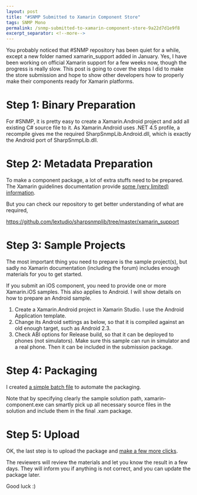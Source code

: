 ```yaml
---
layout: post
title: "#SNMP Submitted to Xamarin Component Store"
tags: SNMP Mono
permalink: /snmp-submitted-to-xamarin-component-store-9a22d7d1e9f8
excerpt_separator: <!--more-->
---
```

You probably noticed that #SNMP repository has been quiet for a while, except a new folder named xamarin_support added in January. Yes, I have been working on official Xamarin support for a few weeks now, though the progress is really slow. This post is going to cover the steps I did to make the store submission and hope to show other developers how to properly make their components ready for Xamarin platforms.
<!--more-->

# Step 1: Binary Preparation

For #SNMP, it is pretty easy to create a Xamarin.Android project and add all existing C# source file to it. As Xamarin.Android uses .NET 4.5 profile, a recompile gives me the required SharpSnmpLib.Android.dll, which is exactly the Android port of SharpSnmpLib.dll.

# Step 2: Metadata Preparation

To make a component package, a lot of extra stuffs need to be prepared. The Xamarin guidelines documentation provide [some (very limited) information](https://components.xamarin.com/guidelines).

But you can check our repository to get better understanding of what are required,

https://github.com/lextudio/sharpsnmplib/tree/master/xamarin_support

# Step 3: Sample Projects

The most important thing you need to prepare is the sample project(s), but sadly no Xamarin documentation (including the forum) includes enough materials for you to get started.

If you submit an iOS component, you need to provide one or more Xamarin.iOS samples. This also applies to Android. I will show details on how to prepare an Android sample.

1. Create a Xamarin.Android project in Xamarin Studio. I use the Android Application template.
1. Change its Android settings as below, so that it is compiled against an old enough target, such as Android 2.3.
1. Check ABI options for Release build, so that it can be deployed to phones (not simulators).
Make sure this sample can run in simulator and a real phone. Then it can be included in the submission package.

# Step 4: Packaging

I created [a simple batch file](https://github.com/lextudio/sharpsnmplib/blob/8.5/xamarin_support/pack.bat) to automate the packaging.

Note that by specifying clearly the sample solution path, xamarin-component.exe can smartly pick up all necessary source files in the solution and include them in the final .xam package.

# Step 5: Upload

OK, the last step is to upload the package and [make a few more clicks](https://components.xamarin.com/submit/).

The reviewers will review the materials and let you know the result in a few days. They will inform you if anything is not correct, and you can update the package later.

Good luck :)
